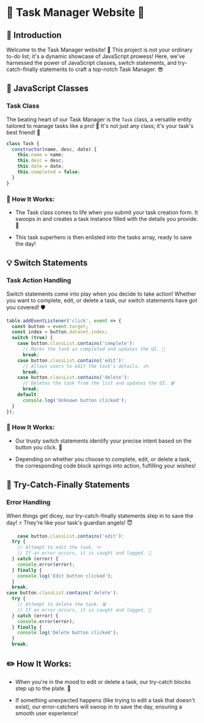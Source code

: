 # 🚀 Task Manager Website 📝

## 🌟 Introduction

Welcome to the Task Manager website! 🎉 This project is not your ordinary to-do list; it's a dynamic showcase of JavaScript prowess! Here, we've harnessed the power of JavaScript classes, switch statements, and try-catch-finally statements to craft a top-notch Task Manager. 😎

## 🧰 JavaScript Classes

### Task Class

The beating heart of our Task Manager is the `Task` class, a versatile entity tailored to manage tasks like a pro! 🚀 It's not just any class; it's your task's best friend! 🤖

```javascript
class Task {
  constructor(name, desc, date) {
    this.name = name;
    this.desc = desc;
    this.date = date;
    this.completed = false;
  }
}
```

### 🚀 How It Works:

- The Task class comes to life when you submit your task creation form. It swoops in and creates a task instance filled with the details you provide. 📝

- This task superhero is then enlisted into the tasks array, ready to save the day!

## 💡 Switch Statements

### Task Action Handling

Switch statements come into play when you decide to take action! Whether you want to complete, edit, or delete a task, our switch statements have got you covered! 🛡️

```javascript
table.addEventListener('click', event => {
  const button = event.target;
  const index = button.dataset.index;
  switch (true) {
    case button.classList.contains('complete'):
      // Marks the task as completed and updates the UI. 🌟
      break;
    case button.classList.contains('edit'):
      // Allows users to edit the task's details. ✍️
      break;
    case button.classList.contains('delete'):
      // Deletes the task from the list and updates the UI. 🗑️
      break;
    default:
      console.log('Unknown button clicked');
  }
});
```

### 🌟 How It Works:

- Our trusty switch statements identify your precise intent based on the button you click. 🎯

- Depending on whether you choose to complete, edit, or delete a task, the corresponding code block springs into action, fulfilling your wishes!

## 🚨 Try-Catch-Finally Statements

### Error Handling

When things get dicey, our try-catch-finally statements step in to save the day! ⚡ They're like your task's guardian angels! 😇

```javascript
    case button.classList.contains('edit'):
  try {
    // Attempt to edit the task. ✏️
    // If an error occurs, it is caught and logged. 🚒
  } catch (error) {
    console.error(error);
  } finally {
    console.log('Edit button clicked');
  }
  break;
case button.classList.contains('delete'):
  try {
    // Attempt to delete the task. 🗑️
    // If an error occurs, it is caught and logged. 🚒
  } catch (error) {
    console.error(error);
  } finally {
    console.log('Delete button clicked');
  }
  break;
```

## ✏️ How It Works:

- When you're in the mood to edit or delete a task, our try-catch blocks step up to the plate. 🦸

- If something unexpected happens (like trying to edit a task that doesn't exist), our error-catchers will swoop in to save the day, ensuring a smooth user experience!
